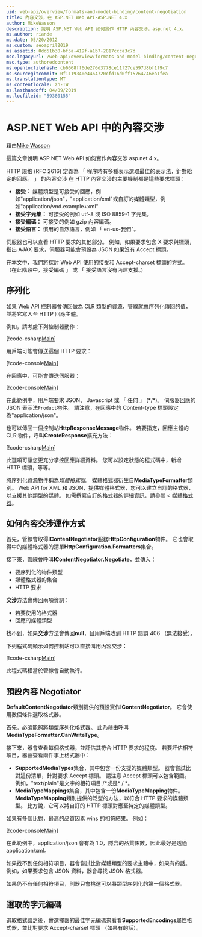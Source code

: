 ```yaml
---
uid: web-api/overview/formats-and-model-binding/content-negotiation
title: 內容交涉，在 ASP.NET Web API-ASP.NET 4.x
author: MikeWasson
description: 說明 ASP.NET Web API 如何實作 HTTP 內容交涉，asp.net 4.x。
ms.author: riande
ms.date: 05/20/2012
ms.custom: seoapril2019
ms.assetid: 0dd51b30-bf5a-419f-a1b7-2817ccca3c7d
msc.legacyurl: /web-api/overview/formats-and-model-binding/content-negotiation
msc.type: authoredcontent
ms.openlocfilehash: cb6668ff6de276d3778ce11f27ce597d8bf1f9c7
ms.sourcegitcommit: 0f1119340e4464720cfd16d0ff15764746ea1fea
ms.translationtype: MT
ms.contentlocale: zh-TW
ms.lasthandoff: 04/09/2019
ms.locfileid: "59380155"
---
```

# <a name="content-negotiation-in-aspnet-web-api"></a>ASP.NET Web API 中的內容交涉

藉由[Mike Wasson](https://github.com/MikeWasson)

這篇文章說明 ASP.NET Web API 如何實作內容交涉 asp.net 4.x。

HTTP 規格 (RFC 2616) 定義為 「 程序時有多種表示選取最佳的表示法，針對給定的回應。 」 的內容交涉 在 HTTP 內容交涉的主要機制都是這些要求標頭：

- **接受：** 媒體類型是可接受的回應，例如"application/json"，"application/xml"或自訂的媒體類型，例如&quot;application/vnd.example+xml&quot;
- **接受字元集：** 可接受的例如 utf-8 或 ISO 8859-1 字元集。
- **接受編碼：** 可接受的例如 gzip 內容編碼。
- **接受語言：** 慣用的自然語言，例如 「 en-us-我們"。

伺服器也可以查看 HTTP 要求的其他部分。 例如，如果要求包含 X 要求與標頭，指出 AJAX 要求，伺服器可能會預設為 JSON 如果沒有 Accept 標頭。

在本文中，我們將探討 Web API 使用的接受和 Accept-charset 標頭的方式。 （在此階段中，接受編碼 」 或 「 接受語言沒有內建支援。)

## <a name="serialization"></a>序列化

如果 Web API 控制器會傳回做為 CLR 類型的資源，管線就會序列化傳回的值，並將它寫入至 HTTP 回應主體。

例如，請考慮下列控制器動作：

[!code-csharp[Main](content-negotiation/samples/sample1.cs)]

用戶端可能會傳送這個 HTTP 要求：

[!code-console[Main](content-negotiation/samples/sample2.cmd)]

在回應中，可能會傳送伺服器：

[!code-console[Main](content-negotiation/samples/sample3.cmd)]

在此範例中，用戶端要求 JSON、 Javascript 或 「 任何 」 (\*/\*)。 伺服器回應的 JSON 表示法`Product`物件。 請注意，在回應中的 Content-type 標頭設定為&quot;application/json&quot;。

也可以傳回一個控制站**HttpResponseMessage**物件。 若要指定，回應主體的 CLR 物件，呼叫**CreateResponse**擴充方法：

[!code-csharp[Main](content-negotiation/samples/sample4.cs)]

此選項可讓您更充分掌控回應詳細資料。 您可以設定狀態的程式碼中，新增 HTTP 標頭，等等。

將序列化資源物件稱為*媒體格式器*。 媒體格式器衍生自**MediaTypeFormatter**類別。 Web API for XML 和 JSON，提供媒體格式器，您可以建立自訂的格式器，以支援其他類型的媒體。 如需撰寫自訂的格式器的詳細資訊，請參閱 <<c0> [ 媒體格式器](media-formatters.md)。

## <a name="how-content-negotiation-works"></a>如何內容交涉運作方式

首先，管線會取得**IContentNegotiator**服務**HttpConfiguration**物件。 它也會取得中的媒體格式器的清單**HttpConfiguration.Formatters**集合。

接下來，管線會呼叫**IContentNegotiator.Negotiate**，並傳入：

- 要序列化的物件類型
- 媒體格式器的集合
- HTTP 要求

**交涉**方法會傳回兩項資訊：

- 若要使用的格式器
- 回應的媒體類型

找不到，如果**交涉**方法會傳回**null**，且用戶端收到 HTTP 錯誤 406 （無法接受）。

下列程式碼顯示如何控制站可以直接叫用內容交涉：

[!code-csharp[Main](content-negotiation/samples/sample5.cs)]

此程式碼相當於管線會自動執行。

## <a name="default-content-negotiator"></a>預設內容 Negotiator

**DefaultContentNegotiator**類別提供的預設實作**IContentNegotiator**。 它會使用數個條件選取格式器。

首先，必須能夠將類型序列化格式器。 此乃藉由呼叫**MediaTypeFormatter.CanWriteType**。

接下來，器會查看每個格式器，並評估其符合 HTTP 要求的程度。 若要評估相符項目，器會查看兩件事上格式器中：

- **SupportedMediaTypes**集合，其中包含一份支援的媒體類型。 器會嘗試比對這份清單，針對要求 Accept 標頭。 請注意 Accept 標頭可以包含範圍。 例如，"text/plain"是文字的相符項目 /\*或是\* / \*。
- **MediaTypeMappings**集合，其中包含一份**MediaTypeMapping**物件。 **MediaTypeMapping**類別提供的泛型的方法，以符合 HTTP 要求的媒體類型。 比方說，它可以將自訂的 HTTP 標頭對應至特定的媒體類型。

如果有多個比對，最高的品質因素 wins 的相符結果。 例如：

[!code-console[Main](content-negotiation/samples/sample6.cmd)]

在此範例中，application/json 會有為 1.0，隱含的品質係數，因此最好是透過 application/xml。

如果找不到任何相符項目，器會嘗試比對媒體類型的要求主體中，如果有的話。 例如，如果要求包含 JSON 資料，器會尋找 JSON 格式器。

如果仍不有任何相符項目，則器只會挑選可以將類型序列化的第一個格式器。

## <a name="selecting-a-character-encoding"></a>選取的字元編碼

選取格式器之後，會選擇器的最佳字元編碼來看看**SupportedEncodings**屬性格式器，並比對要求 Accept-charset 標頭 （如果有的話）。
